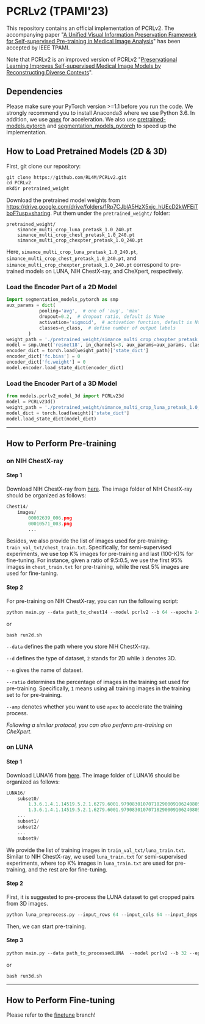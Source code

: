# PCRLv2 (TPAMI'23)
This repository contains an official implementation of PCRLv2. The accompanying paper "[A Unified Visual Information Preservation Framework for Self-supervised Pre-training in Medical Image Analysis](https://arxiv.org/pdf/2301.00772.pdf)" has been accepted by IEEE TPAMI. 

Note that PCRLv2 is an improved version of PCRLv2 "[Preservational Learning Improves Self-supervised Medical Image Models by Reconstructing Diverse Contexts](https://arxiv.org/pdf/2109.04379.pdf)".

## Dependencies
Please make sure your PyTorch version >=1.1 before you run the code. We strongly recommend you to install Anaconda3 where we use Python 3.6. In addition, we use [apex](https://github.com/NVIDIA/apex) for acceleration. We also use [pretrained-models.pytorch](https://github.com/Cadene/pretrained-models.pytorch) and [segmentation_models_pytorch](https://github.com/qubvel/segmentation_models.pytorch) to speed up the implementation. 


## How to Load Pretrained Models (2D & 3D)
First, git clone our repository:
``` python
git clone https://github.com/RL4M/PCRLv2.git
cd PCRLv2
mkdir pretrained_weight
```

Download the pretrained model weights from https://drive.google.com/drive/folders/1Rp7CJblA5HzX5xjc_hUEcD2kWFEiTboF?usp=sharing. Put them under the ``pretrained_weight/`` folder:

```
pretrained_weight/
	simance_multi_crop_luna_pretask_1.0_240.pt
	simance_multi_crop_chest_pretask_1.0_240.pt
	simance_multi_crop_chexpter_pretask_1.0_240.pt
```
Here, ``simance_multi_crop_luna_pretask_1.0_240.pt``, ``simance_multi_crop_chest_pretask_1.0_240.pt``, and ``simance_multi_crop_chexpter_pretask_1.0_240.pt`` correspond to pre-trained models on LUNA, NIH ChestX-ray, and CheXpert, respectively.


### Load the Encoder Part of a 2D Model

```python
import segmentation_models_pytorch as smp
aux_params = dict(
            pooling='avg',  # one of 'avg', 'max'
            dropout=0.2,  # dropout ratio, default is None
            activation='sigmoid',  # activation function, default is None
            classes=n_class,  # define number of output labels
        )
weight_path = './pretrained_weight/simance_multi_crop_chexpter_pretask_1.0_240.pt'
model = smp.Unet('resnet18', in_channels=3, aux_params=aux_params, classes=1, encoder_weights=None)
encoder_dict = torch.load(weight_path)['state_dict']
encoder_dict['fc.bias'] = 0
encoder_dict['fc.weight'] = 0
model.encoder.load_state_dict(encoder_dict)
```

### Load the Encoder Part of a 3D Model

```python
from models.pcrlv2_model_3d import PCRLv23d
model = PCRLv23d()
weight_path = './pretrained_weight/simance_multi_crop_luna_pretask_1.0_240.pt'
model_dict = torch.load(weight)['state_dict']
model.load_state_dict(model_dict)
```
----
## How to Perform Pre-training

### on NIH ChestX-ray

#### **Step 1**

Download NIH ChestX-ray from [here](https://nihcc.app.box.com/v/ChestXray-NIHCC). The image folder of NIH ChestX-ray should be organized as follows:
``` python
Chest14/
	images/
		00002639_006.png
		00010571_003.png
		...
```

Besides, we also provide the list of images used for pre-training: ``train_val_txt/chest_train.txt``. Specifically, for semi-supervised experiments, we use top K% images for pre-training and last (100-K)% for fine-tuning. For instance, given a ratio of 9.5:0.5, we use the first 95% images in ``chest_train.txt`` for pre-training, while the rest 5% images are used for fine-tuning.


#### **Step 2**
For pre-training on NIH ChestX-ray, you can run the following script:
``` python
python main.py --data path_to_chest14 --model pcrlv2 --b 64 --epochs 240 --lr 1e-2 --output  saved_dir --n chest --d 2 --gpus 0,1,2,3 --ratio 1.0 --amp
```
or

```
bash run2d.sh
```

``--data`` defines the path where you store NIH ChestX-ray.

``--d`` defines the type of dataset, ``2`` stands for 2D while ``3`` denotes 3D.

``--n`` gives the name of dataset.

``--ratio`` determines the percentage of images in the training set used for pre-training. Specifically, ``1`` means using all training images in the training set to for pre-training.

`--amp` denotes whether you want to use ``apex`` to accelerate the training process.

*Following a similar protocol, you can also perform pre-training on CheXpert.*

### on LUNA

#### **Step 1**

Download LUNA16 from [here](https://luna16.grand-challenge.org/Download/). The image folder of LUNA16 should be organized as follows:
```python
LUNA16/
	subset0/   		   	
		1.3.6.1.4.1.14519.5.2.1.6279.6001.979083010707182900091062408058.raw
		1.3.6.1.4.1.14519.5.2.1.6279.6001.979083010707182900091062408058.mhd
  	...
	subset1/
	subset2/
	...
	subset9/
```

We provide the list of training images in ``train_val_txt/luna_train.txt``. Similar to NIH ChestX-ray, we used ``luna_train.txt`` for semi-supervised experiments, where top K% images in ``luna_train.txt`` are used for pre-training, and the rest are for fine-tuning.

#### **Step 2**
First, it is suggested to pre-process the LUNA dataset to get cropped pairs from 3D images.

``` python
python luna_preprocess.py --input_rows 64 --input_cols 64 --input_deps 32 --data path_to_LUNA --save path_to_processedLUNA
```

Then, we can start pre-training.
#### **Step 3**
``` python
python main.py --data path_to_processedLUNA  --model pcrlv2 --b 32 --epochs 240 --lr 1e-3 --output saved_dir  --n luna --d 3 --gpus 0,1,2,3 --ratio 1.0 --amp
```
or

```
bash run3d.sh
```
----
## How to Perform Fine-tuning

Please refer to the [finetune](https://github.com/RL4M/PCRLv2/tree/finetune) branch!
